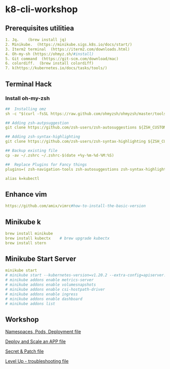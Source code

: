 # k8-cli-workshop

## Prerequisites utilitiea

```yaml
1. Jq.    (brew install jq)
2. Minikube.  (https://minikube.sigs.k8s.io/docs/start/)
3. Iterm2 terminal  (https://iterm2.com/downloads.html)
4. Oh-my-sh (https://ohmyz.sh/#install)
5. Git command  (https://git-scm.com/download/mac)
6. colordiff.  (brew install colordiff)
7. k(https://kubernetes.io/docs/tasks/tools/)
```

## Terminal Hack

### Install oh-my-zsh

```yaml
##  Installing omz
sh -c "$(curl -fsSL https://raw.github.com/ohmyzsh/ohmyzsh/master/tools/install.sh)"

## Adding zsh-autpsuggestion
git clone https://github.com/zsh-users/zsh-autosuggestions ${ZSH_CUSTOM:-~/.oh-my-zsh/custom}/plugins/zsh-autosuggestions

## Adding zsh-syntax-highlighting
git clone https://github.com/zsh-users/zsh-syntax-highlighting ${ZSH_CUSTOM:-~/.oh-my-zsh/custom}/plugins/zsh-syntax-highlighting

## Backup existing file
cp -av ~/.zshrc ~/.zshrc-$(date +%y-%m-%d-%M:%S)

##  Replace Plugins for Fancy things
plugins=( zsh-navigation-tools zsh-autosuggestions zsh-syntax-highlighting zsh_reload git git-auto-fetch history history-substring-search iterm2 themes vi-mode vim-interaction)

alias k=kubectl

```

## Enhance vim

```yaml
https://github.com/amix/vimrc#how-to-install-the-basic-version
```

## Minikube k

```yaml
brew install minikube
brew install kubectx    # brew upgrade kubectx
brew install stern
```

## Minikube Start Server

```yaml
minikube start
# minikube start --kubernetes-version=v1.20.2 --extra-config=apiserver.authorization-mode=RBAC
# minikube addons enable metrics-server
# minikube addons enable volumesnapshots
# minikube addons enable csi-hostpath-driver
# minikube addons enable ingress
# minikube addons enable dashboard
# minikube addons list
```

## Workshop

[Namespaces, Pods, Deployment file](workshop-1/1.md)

[Deploy and Scale an APP file](workshop-2/2.md)

[Secret & Patch  file](workshop-3/3.md)

[Level Up - troubleshooting file](Level-up/troubleshooting.md)
